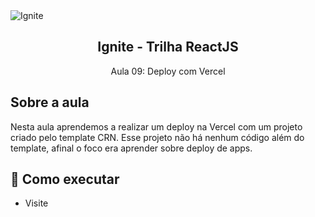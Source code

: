 <img alt="Ignite" src="https://i.imgur.com/eCVyxxy.png">
<h2 align="center">
  Ignite - Trilha ReactJS
</h2>
<p align="center">
  Aula 09: Deploy com Vercel
</p>

## Sobre a aula

Nesta aula aprendemos a realizar um deploy na Vercel com um projeto criado pelo template CRN. Esse projeto não há nenhum código além do template, afinal o foco era aprender sobre deploy de apps.

## 🚀 Como executar

- Visite 